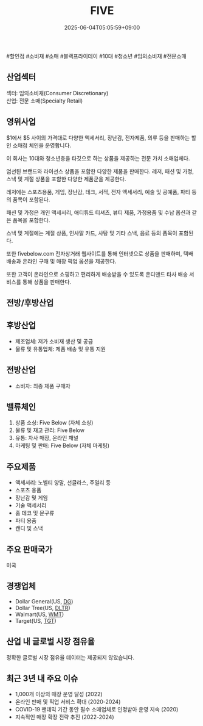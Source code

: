 ﻿---
title: "FIVE"
date: 2025-06-04T05:05:59+09:00
lastmod: 2025-06-04T05:05:59+09:00
type: docs
sidebar:
  open: true
weight: 343
---
<div style="display:none">
  <meta property="article:published_time" content="2025-06-03T20:05:59Z" />
  <meta property="article:modified_time" content="2025-06-03T20:05:59Z" />
</div>
#할인점 #소비재 #소매 #블랙프라이데이 #10대 #청소년 #임의소비재 #전문소매

## 산업섹터

섹터: 임의소비재(Consumer Discretionary)  
산업: 전문 소매(Specialty Retail)

## 영위사업

$1에서 $5 사이의 가격대로 다양한 액세서리, 장난감, 전자제품, 의류 등을 판매하는 할인 소매점 체인을 운영합니다.

이 회사는 10대와 청소년층을 타깃으로 하는 상품을 제공하는 전문 가치 소매업체다.  

엄선된 브랜드와 라이선스 상품을 포함한 다양한 제품을 판매한다. 레저, 패션 및 가정, 스낵 및 계절 상품을 포함한 다양한 제품군을 제공한다.  
  
레저에는 스포츠용품, 게임, 장난감, 테크, 서적, 전자 액세서리, 예술 및 공예품, 파티 등의 품목이 포함된다.  

패션 및 가정은 개인 액세서리, 애티튜드 티셔츠, 뷰티 제품, 가정용품 및 수납 옵션과 같은 품목을 포함한다.  
  
스낵 및 계절에는 계절 상품, 인사말 카드, 사탕 및 기타 스낵, 음료 등의 품목이 포함된다.  

또한 fivebelow.com 전자상거래 웹사이트를 통해 인터넷으로 상품을 판매하며, 택배 배송과 온라인 구매 및 매장 픽업 옵션을 제공한다.  
  
또한 고객이 온라인으로 쇼핑하고 편리하게 배송받을 수 있도록 온디맨드 타사 배송 서비스를 통해 상품을 판매한다.

## 전방/후방산업

## 후방산업

- 제조업체: 저가 소비재 생산 및 공급
- 물류 및 유통업체: 제품 배송 및 유통 지원

## 전방산업

- 소비자: 최종 제품 구매자

## 밸류체인

1. 상품 소싱: Five Below (자체 소싱)
2. 물류 및 재고 관리: Five Below
3. 유통: 자사 매장, 온라인 채널
4. 마케팅 및 판매: Five Below (자체 마케팅)

## 주요제품

- 액세서리: 노벨티 양말, 선글라스, 주얼리 등
- 스포츠 용품
- 장난감 및 게임
- 기술 액세서리
- 홈 데코 및 문구류
- 파티 용품
- 캔디 및 스낵

## 주요 판매국가

미국

## 경쟁업체

- Dollar General(US, [DG](/company-analysis/dg/))
- Dollar Tree(US, [DLTR](/company-analysis/dltr/))
- Walmart(US, [WMT](/company-analysis/wmt/))
- Target(US, [TGT](/company-analysis/tgt/))

## 산업 내 글로벌 시장 점유율

정확한 글로벌 시장 점유율 데이터는 제공되지 않았습니다.

## 최근 3년 내 주요 이슈

- 1,000개 이상의 매장 운영 달성 (2022)
- 온라인 판매 및 픽업 서비스 확대 (2020-2024)
- COVID-19 팬데믹 기간 동안 필수 소매업체로 인정받아 운영 지속 (2020)
- 지속적인 매장 확장 전략 추진 (2022-2024)
